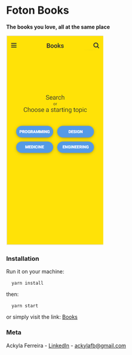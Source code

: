 # Foton Books

__The books you love, all at the same place__


![](/print.png)

### Installation

Run it on your machine:
```
  yarn install
```
then:
```
  yarn start
```

or simply visit the link:
  [Books](https://fotonbooks.herokuapp.com/)

### Meta

Ackyla Ferreira - [LinkedIn](https://linkedin.com/in/ackyla-batista) - ackylafb@gmail.com
